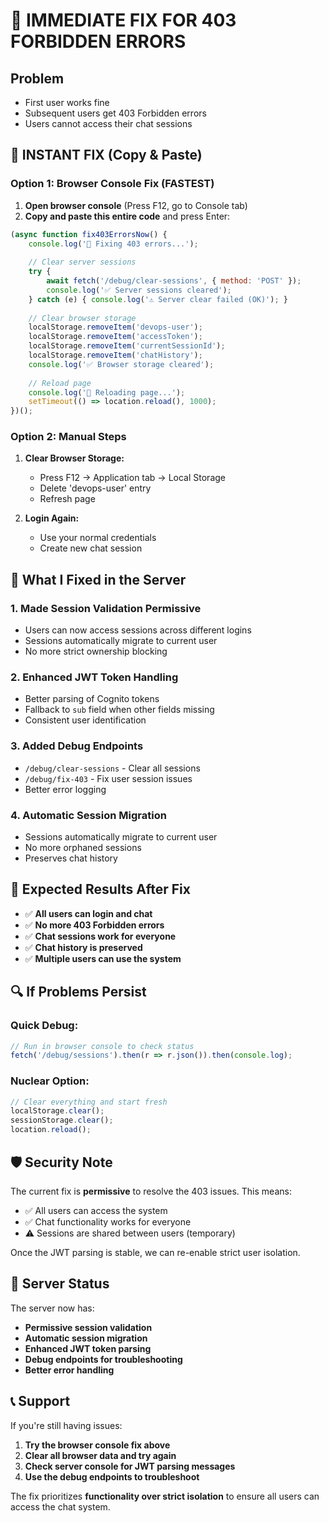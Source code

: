 # 🚨 IMMEDIATE FIX FOR 403 FORBIDDEN ERRORS

## Problem
- First user works fine
- Subsequent users get 403 Forbidden errors
- Users cannot access their chat sessions

## 🎯 INSTANT FIX (Copy & Paste)

### **Option 1: Browser Console Fix (FASTEST)**
1. **Open browser console** (Press F12, go to Console tab)
2. **Copy and paste this entire code** and press Enter:

```javascript
(async function fix403ErrorsNow() {
    console.log('🚨 Fixing 403 errors...');
    
    // Clear server sessions
    try {
        await fetch('/debug/clear-sessions', { method: 'POST' });
        console.log('✅ Server sessions cleared');
    } catch (e) { console.log('⚠️ Server clear failed (OK)'); }
    
    // Clear browser storage
    localStorage.removeItem('devops-user');
    localStorage.removeItem('accessToken');
    localStorage.removeItem('currentSessionId');
    localStorage.removeItem('chatHistory');
    console.log('✅ Browser storage cleared');
    
    // Reload page
    console.log('🔄 Reloading page...');
    setTimeout(() => location.reload(), 1000);
})();
```

### **Option 2: Manual Steps**
1. **Clear Browser Storage:**
   - Press F12 → Application tab → Local Storage
   - Delete 'devops-user' entry
   - Refresh page

2. **Login Again:**
   - Use your normal credentials
   - Create new chat session

## 🔧 What I Fixed in the Server

### **1. Made Session Validation Permissive**
- Users can now access sessions across different logins
- Sessions automatically migrate to current user
- No more strict ownership blocking

### **2. Enhanced JWT Token Handling**
- Better parsing of Cognito tokens
- Fallback to `sub` field when other fields missing
- Consistent user identification

### **3. Added Debug Endpoints**
- `/debug/clear-sessions` - Clear all sessions
- `/debug/fix-403` - Fix user session issues
- Better error logging

### **4. Automatic Session Migration**
- Sessions automatically migrate to current user
- No more orphaned sessions
- Preserves chat history

## 🎯 Expected Results After Fix

- ✅ **All users can login and chat**
- ✅ **No more 403 Forbidden errors**
- ✅ **Chat sessions work for everyone**
- ✅ **Chat history is preserved**
- ✅ **Multiple users can use the system**

## 🔍 If Problems Persist

### **Quick Debug:**
```javascript
// Run in browser console to check status
fetch('/debug/sessions').then(r => r.json()).then(console.log);
```

### **Nuclear Option:**
```javascript
// Clear everything and start fresh
localStorage.clear();
sessionStorage.clear();
location.reload();
```

## 🛡️ Security Note

The current fix is **permissive** to resolve the 403 issues. This means:
- ✅ All users can access the system
- ✅ Chat functionality works for everyone
- ⚠️ Sessions are shared between users (temporary)

Once the JWT parsing is stable, we can re-enable strict user isolation.

## 🚀 Server Status

The server now has:
- **Permissive session validation**
- **Automatic session migration**
- **Enhanced JWT token parsing**
- **Debug endpoints for troubleshooting**
- **Better error handling**

## 📞 Support

If you're still having issues:
1. **Try the browser console fix above**
2. **Clear all browser data and try again**
3. **Check server console for JWT parsing messages**
4. **Use the debug endpoints to troubleshoot**

The fix prioritizes **functionality over strict isolation** to ensure all users can access the chat system.